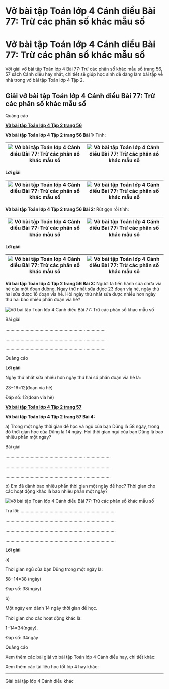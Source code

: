 # Vở bài tập Toán lớp 4 Cánh diều Bài 77: Trừ các phân số khác mẫu số

# Vở bài tập Toán lớp 4 Cánh diều Bài 77: Trừ các phân số khác mẫu số

Với giải vở bài tập Toán lớp 4 Bài 77: Trừ các phân số khác mẫu số trang 56, 57 sách Cánh diều hay nhất, chi tiết sẽ giúp học sinh dễ dàng làm bài tập về nhà trong vở bài tập Toán lớp 4 Tập 2.

## Giải vở bài tập Toán lớp 4 Cánh diều Bài 77: Trừ các phân số khác mẫu số

Quảng cáo

[**Vở bài tập Toán lớp 4 Tập 2 trang 56**](https://vietjack.com/vbt-toan-4-cd/vbt-toan-lop-4-tap-2-trang-56-canh-dieu.jsp)

**Vở bài tập Toán lớp 4 Tập 2 trang 56 Bài 1:** Tính:

![Vở bài tập Toán lớp 4 Cánh diều Bài 77: Trừ các phân số khác mẫu số](https://vietjack.com/vbt-toan-4-cd/images/bai-77-tru-hai-phan-so-khac-mau-so-203346.PNG) | ![Vở bài tập Toán lớp 4 Cánh diều Bài 77: Trừ các phân số khác mẫu số](https://vietjack.com/vbt-toan-4-cd/images/bai-77-tru-hai-phan-so-khac-mau-so-203347.PNG)  
---|---  
  
**Lời giải**

![Vở bài tập Toán lớp 4 Cánh diều Bài 77: Trừ các phân số khác mẫu số](https://vietjack.com/vbt-toan-4-cd/images/bai-77-tru-hai-phan-so-khac-mau-so-203348.PNG) | ![Vở bài tập Toán lớp 4 Cánh diều Bài 77: Trừ các phân số khác mẫu số](https://vietjack.com/vbt-toan-4-cd/images/bai-77-tru-hai-phan-so-khac-mau-so-203349.PNG)  
---|---  
  
**Vở bài tập Toán lớp 4 Tập 2 trang 56 Bài 2:** Rút gọn rồi tính:

![Vở bài tập Toán lớp 4 Cánh diều Bài 77: Trừ các phân số khác mẫu số](https://vietjack.com/vbt-toan-4-cd/images/bai-77-tru-hai-phan-so-khac-mau-so-203350.PNG) | ![Vở bài tập Toán lớp 4 Cánh diều Bài 77: Trừ các phân số khác mẫu số](https://vietjack.com/vbt-toan-4-cd/images/bai-77-tru-hai-phan-so-khac-mau-so-203351.PNG)  
---|---  
  
**Lời giải**

![Vở bài tập Toán lớp 4 Cánh diều Bài 77: Trừ các phân số khác mẫu số](https://vietjack.com/vbt-toan-4-cd/images/bai-77-tru-hai-phan-so-khac-mau-so-203352.PNG) | ![Vở bài tập Toán lớp 4 Cánh diều Bài 77: Trừ các phân số khác mẫu số](https://vietjack.com/vbt-toan-4-cd/images/bai-77-tru-hai-phan-so-khac-mau-so-203353.PNG)  
---|---  
  
**Vở bài tập Toán lớp 4 Tập 2 trang 56 Bài 3:** Người ta tiến hành sửa chữa vỉa hè của một đoạn đường. Ngày thứ nhất sửa được 23 đoạn vỉa hè, ngày thứ hai sửa được 16 đoạn vỉa hè. Hỏi ngày thứ nhất sửa được nhiều hơn ngày thứ hai bao nhiêu phần đoạn vỉa hè?

![Vở bài tập Toán lớp 4 Cánh diều Bài 77: Trừ các phân số khác mẫu số](https://vietjack.com/vbt-toan-4-cd/images/bai-77-tru-hai-phan-so-khac-mau-so-203354.PNG)

Bài giải

...............................................................................

...............................................................................

...............................................................................

Quảng cáo

**Lời giải**

Ngày thứ nhất sửa nhiều hơn ngày thứ hai số phần đoạn vỉa hè là:

23−16=12(đoạn vỉa hè)

Đáp số: 12(đoạn vỉa hè)

[**Vở bài tập Toán lớp 4 Tập 2 trang 57**](https://vietjack.com/vbt-toan-4-cd/vbt-toan-lop-4-tap-2-trang-57-canh-dieu.jsp)

**Vở bài tập Toán lớp 4 Tập 2 trang 57 Bài 4:**

a) Trong một ngày thời gian để học và ngủ của bạn Dũng là 58 ngày, trong đó thời gian học của Dũng là 14 ngày. Hỏi thời gian ngủ của bạn Dũng là bao nhiêu phần một ngày?

Bài giải

...................................................................................

...................................................................................

...................................................................................

b) Em đã dành bao nhiêu phần thời gian một ngày để học? Thời gian cho các hoạt động khác là bao nhiêu phần một ngày?

![Vở bài tập Toán lớp 4 Cánh diều Bài 77: Trừ các phân số khác mẫu số](https://vietjack.com/vbt-toan-4-cd/images/bai-77-tru-hai-phan-so-khac-mau-so-203355.PNG)

Trả lời: ...........................................................................

.......................................................................................

.......................................................................................

.......................................................................................

**Lời giải**

a) 

Thời gian ngủ của bạn Dũng trong một ngày là:

58−14=38 (ngày)

Đáp số: 38(ngày)

b) 

Một ngày em dành 14 ngày thời gian để học.

Thời gian cho các hoạt động khác là:

1−14=34(ngày).

Đáp số: 34ngày

Quảng cáo

Xem thêm các bài giải vở bài tập Toán lớp 4 Cánh diều hay, chi tiết khác:

Xem thêm các tài liệu học tốt lớp 4 hay khác:

* * *

Giải bài tập lớp 4 Cánh diều khác
